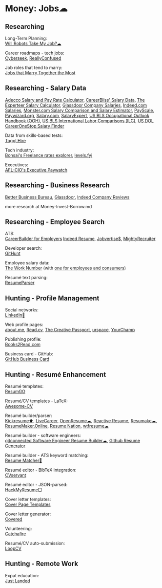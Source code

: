 # Money: Jobs☁

## Researching

Long-Term Planning:  
[Will Robots Take My Job?☁](https://www.replacedbyrobot.info/)

Career roadmaps - tech jobs:  
[Cyberseek](https://www.cyberseek.org/),
[ReallyConfused](https://reallyconfused.co/)

Job roles that tend to marry:  
[Jobs that Marry Together the Most](https://flowingdata.com/2021/05/26/jobs-that-marry-together/)

## Researching - Salary Data

[Adecco Salary and Pay Rate Calculator](https://www.adeccousa.com/resources/salary-calculator/),
[CareerBliss' Salary Data](https://www.careerbliss.com/salary),
[The Experteer Salary Calculator](https://us.experteer.com/salary_calculator),
[Glassdoor Company Salaries](https://www.glassdoor.com/Salaries/index.htm),
[Indeed.com Salaries](https://www.indeed.com/career/salaries),
[Monster.com Salary Comparison and Salary Estimator](https://www.monster.com/salary),
[PayScale](https://www.payscale.com/research),
[Paywizard.org](https://paywizard.org/salary/calculator),
[Salary.com](https://www.salary.com/),
[SalaryExpert](https://www.salaryexpert.com/),
[US BLS Occupational Outlook Handbook (OOH)](https://www.bls.gov/ooh/),
[US BLS International Labor Comparisons (ILC)](https://www.bls.gov/fls/chartbook.htm),
[US DOL CareerOneStop Salary Finder](https://www.careeronestop.org/Toolkit/Wages/find-salary.aspx)

Data from skills-based tests:  
[Toggl Hire](https://toggl.com/hire/)

Tech industry:  
[Bonsai's Freelance rates explorer](https://www.hellobonsai.com/rates/freelance),
[levels.fyi](https://www.levels.fyi/)

Executives:  
[AFL-CIO's Executive Paywatch](https://aflcio.org/paywatch/highest-paid-ceos)

## Researching - Business Research

[Better Business Bureau](https://www.bbb.org/),
[Glassdoor](https://www.glassdoor.com/Community/index.htm),
[Indeed Company Reviews](https://www.indeed.com/companies)

more research at Money-Invest-Borrow.md

## Researching - Employee Search

ATS:  
[CareerBuilder for Employers](https://hiring.careerbuilder.com/)
[Indeed Resume](https://resumes.indeed.com/),
[Jobvertise$](https://www.jobvertise.com/),
[MightyRecruiter](https://www.mightyrecruiter.com/)

Developer search:  
[GitHunt](https://githunt.dev/)

Employee salary data:  
[The Work Number](https://theworknumber.com/) (with [one for employees and consumers](https://employees.theworknumber.com/))

Resumé text parsing:  
[ResumeParser](https://github.com/gogsbread/ResumeParser)

## Hunting - Profile Management

Social networks:  
[LinkedIn🧛](https://linkedin.com)

Web profile pages:  
[about.me](https://about.me),
[Read.cv](https://read.cv/),
[The Creative Passport](https://www.creativepassport.net/),
[urspace](https://urspace.io/),
[YourChamp](https://www.yourchamp.io/)

Publishing profile:  
[Books2Read.com](https://books2read.com/)

Business card - GitHub:  
[GitHub Business Card](https://scastiel.dev/github-card)

## Hunting - Resumé Enhancement

Resumé templates:  
[ResumGO](https://www.resumgo.com/)

Resumé/CV templates - LaTeX:  
[Awesome-CV](https://github.com/posquit0/Awesome-CV)

Resumé builder/parser:  
[Kickresume⬆️](https://www.kickresume.com/),
[LiveCareer](https://www.livecareer.com/),
[OpenResume☁](https://www.open-resume.com/),
[Reactive Resume](https://rxresu.me/),
[Resumake☁](https://latexresu.me/),
[ResumeMaker.Online](https://www.resumemaker.online/),
[Resume Nation](https://resume-nation.github.io/),
[wtfresume☁](https://wtfresume.com/)

Resumé builder - software engineers:  
[gitconnected Software Engineer Resume Builder☁](https://gitconnected.com/resume-builder),
[Github Resume Generator](https://resume-github.vercel.app/)

Resumé builder - ATS keyword matching:  
[Resume Matcher🐍](https://www.resumematcher.fyi/)

Resumé editor - BibTeX integration:  
[CVservant](https://cvservant.com/cv/)

Resumé editor - JSON-parsed:  
[HackMyResume□](https://github.com/hacksalot/HackMyResume)

Cover letter templates:  
[Cover Page Templates](https://www.mswordcoverpages.com/)

Cover letter generator:  
[Covered](https://covered.works/)

Volunteering:  
[Catchafire](https://www.catchafire.org)

Resumé/CV auto-submission:  
[LoopCV](https://www.loopcv.pro/)

## Hunting - Remote Work

Expat education:  
[Just Landed](https://www.justlanded.com/)
